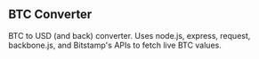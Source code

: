 ## BTC Converter

BTC to USD (and back) converter. Uses node.js, express, request, backbone.js, and Bitstamp's APIs to fetch live BTC values.